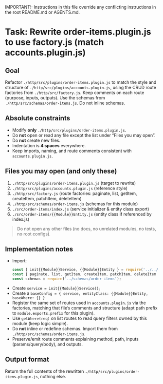 IMPORTANT!: Instructions in this file override any conflicting instructions in the root README.md or AGENTS.md.

# Task: Rewrite order-items.plugin.js to use factory.js (match accounts.plugin.js)

## Goal
Refactor `./http/src/plugins/order-items.plugin.js` to match the style and structure of `./http/src/plugins/accounts.plugin.js`, using the CRUD route factories from `./http/src/factory.js`. Keep comments on each route (purpose, inputs, outputs). Use the schemas from `./http/src/schemas/order-items.js`. Do not inline schemas.

## Absolute constraints
- Modify **only** `./http/src/plugins/order-items.plugin.js`.
- Do **not** open or read any file except the list under “Files you may open”.
- Do **not** create new files.
- Indentation is **4 spaces** everywhere.
- Keep imports, naming, and route comments consistent with `accounts.plugin.js`.

## Files you may open (and only these)
1. `./http/src/plugins/order-items.plugin.js`        (target to rewrite)  
2. `./http/src/plugins/accounts.plugin.js`         (reference style)  
3. `./http/src/factory.js`                         (route factories: paginate, list, getItem, createItem, patchItem, deleteItem)  
4. `./http/src/schemas/order-items.js`              (schemas for this module)  
5. `./src/order-items/index.js`                     (service initializer & entity class export)  
6. `./src/order-items/{{Module}}Entity.js`          (entity class if referenced by index.js)  

> Do not open any other files (no docs, no unrelated modules, no tests, no root configs).

## Implementation notes
- Import:
    ```js
    const { init{{Module}}Service, {{Module}}Entity } = require('../../src/order-items');
    const { paginate, list, getItem, createItem, patchItem, deleteItem } = require('../factory');
    const schemas = require('../schemas/order-items');
    ```
- Create `service = init{{Module}}Service();`
- Create a `baseConfig = { service, entityClass: {{Module}}Entity, baseWhere: {} }`
- Register the same set of routes used in `accounts.plugin.js` via the factories, matching that file’s comments and structure (adapt path prefix to `module.exports.prefix` for this plugin).
- Use `getWhere(req)` on list routes to read query filters owned by this module (keep logic simple).
- Do **not** inline or redefine schemas. Import them from `./http/src/schemas/order-items.js`.
- Preserve/emit route comments explaining method, path, inputs (params/query/body), and outputs.

## Output format
Return the full contents of the rewritten `./http/src/plugins/order-items.plugin.js`, nothing else.